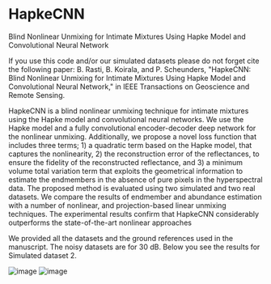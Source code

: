 # HapkeCNN
Blind Nonlinear Unmixing for Intimate Mixtures Using Hapke Model and Convolutional Neural Network

If you use this code and/or our simulated datasets please do not forget cite the following paper: B. Rasti, B. Koirala, and P. Scheunders, "HapkeCNN: Blind Nonlinear Unmixing for Intimate Mixtures Using Hapke Model and Convolutional Neural Network," in IEEE Transactions on Geoscience and Remote Sensing.

HapkeCNN is a blind nonlinear unmixing technique for intimate mixtures using the Hapke model and convolutional neural networks. We use the Hapke model and a fully convolutional encoder-decoder deep network for the nonlinear unmixing. Additionally, we propose a novel loss function that includes three terms; 1) a quadratic term
based on the Hapke model, that captures the nonlinearity, 2) the reconstruction error of the reflectances, to ensure the fidelity of the reconstructed reflectance, and 3) a minimum volume total variation term that exploits the geometrical information to estimate the endmembers in the absence of pure pixels in the hyperspectral data. The proposed method is evaluated using two simulated and two real datasets. We compare the results of endmember and abundance estimation with a number of nonlinear, and projection-based linear unmixing techniques. The experimental results confirm that HapkeCNN considerably outperforms the state-of-the-art nonlinear approaches

We provided all the datasets and the ground references used in the manuscript. The noisy datasets are for 30 dB. Below you see the results for Simulated dataset 2. 


![image](https://user-images.githubusercontent.com/61419984/187027352-e78d5dbc-ef19-4ab1-b618-a223539d614c.png)
![image](https://user-images.githubusercontent.com/61419984/187027403-0ae45cd1-a5fe-4db1-a97f-6ff9300f0edd.png)


